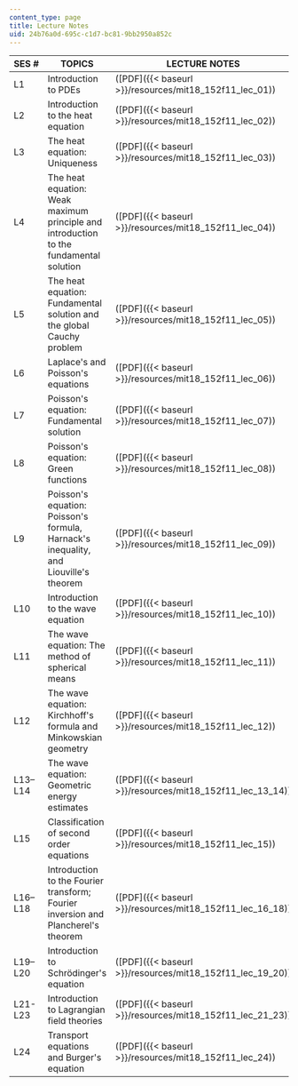 ```yaml
---
content_type: page
title: Lecture Notes
uid: 24b76a0d-695c-c1d7-bc81-9bb2950a852c
---
```


| SES # | TOPICS | LECTURE NOTES |
| --- | --- | --- |
| L1 | Introduction to PDEs | ([PDF]({{< baseurl >}}/resources/mit18_152f11_lec_01)) |
| L2 | Introduction to the heat equation | ([PDF]({{< baseurl >}}/resources/mit18_152f11_lec_02)) |
| L3 | The heat equation: Uniqueness | ([PDF]({{< baseurl >}}/resources/mit18_152f11_lec_03)) |
| L4 | The heat equation: Weak maximum principle and introduction to the fundamental solution | ([PDF]({{< baseurl >}}/resources/mit18_152f11_lec_04)) |
| L5 | The heat equation: Fundamental solution and the global Cauchy problem | ([PDF]({{< baseurl >}}/resources/mit18_152f11_lec_05)) |
| L6 | Laplace's and Poisson's equations | ([PDF]({{< baseurl >}}/resources/mit18_152f11_lec_06)) |
| L7 | Poisson's equation: Fundamental solution | ([PDF]({{< baseurl >}}/resources/mit18_152f11_lec_07)) |
| L8 | Poisson's equation: Green functions | ([PDF]({{< baseurl >}}/resources/mit18_152f11_lec_08)) |
| L9 | Poisson's equation: Poisson's formula, Harnack's inequality, and Liouville's theorem | ([PDF]({{< baseurl >}}/resources/mit18_152f11_lec_09)) |
| L10 | Introduction to the wave equation | ([PDF]({{< baseurl >}}/resources/mit18_152f11_lec_10)) |
| L11 | The wave equation: The method of spherical means | ([PDF]({{< baseurl >}}/resources/mit18_152f11_lec_11)) |
| L12 | The wave equation: Kirchhoff's formula and Minkowskian geometry | ([PDF]({{< baseurl >}}/resources/mit18_152f11_lec_12)) |
| L13–L14 | The wave equation: Geometric energy estimates | ([PDF]({{< baseurl >}}/resources/mit18_152f11_lec_13_14)) |
| L15 | Classification of second order equations | ([PDF]({{< baseurl >}}/resources/mit18_152f11_lec_15)) |
| L16–L18 | Introduction to the Fourier transform; Fourier inversion and Plancherel's theorem | ([PDF]({{< baseurl >}}/resources/mit18_152f11_lec_16_18)) |
| L19–L20 | Introduction to Schrödinger's equation | ([PDF]({{< baseurl >}}/resources/mit18_152f11_lec_19_20)) |
| L21-L23 | Introduction to Lagrangian field theories | ([PDF]({{< baseurl >}}/resources/mit18_152f11_lec_21_23)) |
| L24 | Transport equations and Burger's equation | ([PDF]({{< baseurl >}}/resources/mit18_152f11_lec_24))